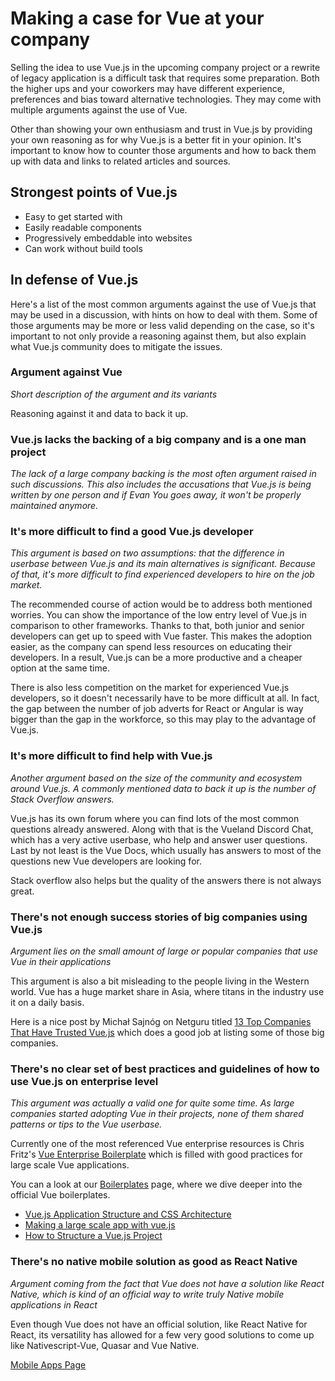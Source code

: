 # Making a case for Vue at your company

Selling the idea to use Vue.js in the upcoming company project or a rewrite of legacy application is a difficult task that requires some preparation. Both the higher ups and your coworkers may have different experience, preferences and bias toward alternative technologies. They may come with multiple arguments against the use of Vue.

Other than showing your own enthusiasm and trust in Vue.js by providing your own reasoning as for why Vue.js is a better fit in your opinion. It's important to know how to counter those arguments and how to back them up with data and links to related articles and sources.

## Strongest points of Vue.js

* Easy to get started with
* Easily readable components
* Progressively embeddable into websites
* Can work without build tools

## In defense of Vue.js

Here's a list of the most common arguments against the use of Vue.js that may be used in a discussion, with hints on how to deal with them. Some of those arguments may be more or less valid depending on the case, so it's important to not only provide a reasoning against them, but also explain what Vue.js community does to mitigate the issues.

### Argument against Vue

_Short description of the argument and its variants_

Reasoning against it and data to back it up.

### Vue.js lacks the backing of a big company and is a one man project

_The lack of a large company backing is the most often argument raised in such discussions. This also includes the accusations that Vue.js is being written by one person and if Evan You goes away, it won't be properly maintained anymore._

### It's more difficult to find a good Vue.js developer

_This argument is based on two assumptions: that the difference in userbase between Vue.js and its main alternatives is significant. Because of that, it's more difficult to find experienced developers to hire on the job market._

The recommended course of action would be to address both mentioned worries. You can show the importance of the low entry level of Vue.js in comparison to other frameworks. Thanks to that, both junior and senior developers can get up to speed with Vue faster. This makes the adoption easier, as the company can spend less resources on educating their developers. In a result, Vue.js can be a more productive and a cheaper option at the same time.

There is also less competition on the market for experienced Vue.js developers, so it doesn't necessarily have to be more difficult at all. In fact, the gap between the number of job adverts for React or Angular is way bigger than the gap in the workforce, so this may play to the advantage of Vue.js.

### It's more difficult to find help with Vue.js

_Another argument based on the size of the community and ecosystem around Vue.js. A commonly mentioned data to back it up is the number of Stack Overflow answers._

Vue.js has its own forum where you can find lots of the most common questions already answered. Along with that is the Vueland Discord Chat, which has a very active userbase, who help and answer user questions. Last by not least is the Vue Docs, which usually has answers to most of the questions new Vue developers are looking for.

Stack overflow also helps but the quality of the answers there is not always great.

### There's not enough success stories of big companies using Vue.js

_Argument lies on the small amount of large or popular companies that use Vue in their applications_

This argument is also a bit misleading to the people living in the Western world. Vue has a huge market share in Asia, where titans in the industry use it on a daily basis.

Here is a nice post by Michał Sajnóg on Netguru titled [13 Top Companies That Have Trusted Vue.js](https://www.netguru.com/blog/13-top-companies-that-have-trusted-vue.js-examples-of-applications) which does a good job at listing some of those big companies.

### There's no clear set of best practices and guidelines of how to use Vue.js on enterprise level

_This argument was actually a valid one for quite some time. As large companies started adopting Vue in their projects, none of them shared patterns or tips to the Vue userbase._

Currently one of the most referenced Vue enterprise resources is Chris Fritz's [Vue Enterprise Boilerplate](https://github.com/chrisvfritz/vue-enterprise-boilerplate/) which is filled with good practices for large scale Vue applications.

You can a look at our [Boilerplates](../ecosystem/boilerplates.md) page, where we dive deeper into the official Vue boilerplates.

* [Vue.js Application Structure and CSS Architecture](https://markus.oberlehner.net/blog/vue-application-structure-and-css-architecture/)
* [Making a large scale app with vue.js](https://medium.com/@stephane.souron/making-a-large-scale-app-with-vue-js-part-1-modularize-your-store-bf9066436502)
* [How to Structure a Vue.js Project](https://itnext.io/how-to-structure-a-vue-js-project-29e4ddc1aeeb)

### There's no native mobile solution as good as React Native

_Argument coming from the fact that Vue does not have a solution like React Native, which is kind of an official way to write truly Native mobile applications in React_

Even though Vue does not have an official solution, like React Native for React, its versatility has allowed for a few very good solutions to come up like Nativescript-Vue, Quasar and Vue Native.

[Mobile Apps Page](../ecosystem/mobile-apps.md)
